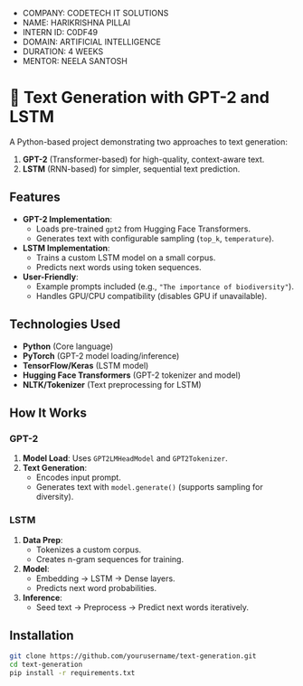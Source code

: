 - COMPANY: CODETECH IT SOLUTIONS
- NAME: HARIKRISHNA PILLAI
- INTERN ID: C0DF49
- DOMAIN: ARTIFICIAL INTELLIGENCE
- DURATION: 4 WEEKS
- MENTOR: NEELA SANTOSH



# 📖 Text Generation with GPT-2 and LSTM

A Python-based project demonstrating two approaches to text generation:  
1. **GPT-2** (Transformer-based) for high-quality, context-aware text.  
2. **LSTM** (RNN-based) for simpler, sequential text prediction.  

## Features
- **GPT-2 Implementation**:
  - Loads pre-trained `gpt2` from Hugging Face Transformers.
  - Generates text with configurable sampling (`top_k`, `temperature`).
- **LSTM Implementation**:
  - Trains a custom LSTM model on a small corpus.
  - Predicts next words using token sequences.
- **User-Friendly**:
  - Example prompts included (e.g., `"The importance of biodiversity"`).
  - Handles GPU/CPU compatibility (disables GPU if unavailable).

## Technologies Used
- **Python** (Core language)
- **PyTorch** (GPT-2 model loading/inference)
- **TensorFlow/Keras** (LSTM model)
- **Hugging Face Transformers** (GPT-2 tokenizer and model)
- **NLTK/Tokenizer** (Text preprocessing for LSTM)

## How It Works
### GPT-2
1. **Model Load**: Uses `GPT2LMHeadModel` and `GPT2Tokenizer`.
2. **Text Generation**:  
   - Encodes input prompt.  
   - Generates text with `model.generate()` (supports sampling for diversity).  

### LSTM
1. **Data Prep**:  
   - Tokenizes a custom corpus.  
   - Creates n-gram sequences for training.  
2. **Model**:  
   - Embedding → LSTM → Dense layers.  
   - Predicts next word probabilities.  
3. **Inference**:  
   - Seed text → Preprocess → Predict next words iteratively.  

## Installation
```bash
git clone https://github.com/yourusername/text-generation.git
cd text-generation
pip install -r requirements.txt
